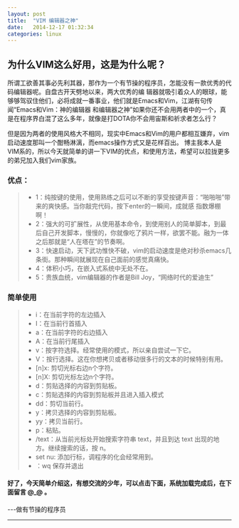 ```yaml
---
layout: post
title:  "VIM 编辑器之神"
date:   2014-12-17 01:32:34
categories: linux
---
```


## 为什么VIM这么好用，这是为什么呢？
所谓工欲善其事必先利其器，那作为一个有节操的程序员，怎能没有一款优秀的代码编辑器呢。自盘古开天劈地以来，两大优秀的编
辑器就吸引着众人的眼球，能够够驾驭住他们，必将成就一番事业，他们就是Emacs和Vim，江湖有句传闻“Emacs和Vim：神的编辑器
和编辑器之神”如果你还不会用两者中的一个，真是在程序界白混了这么多年，就像是打DOTA你不会用宙斯和祈求者怎么行？

但是因为两者的使用风格大不相同，现实中Emacs和Vim的用户都相互嫌弃，vim启动速度那叫一个酣畅淋漓，而emacs操作方式又是花样百出。
博主我本人是VIM系的，所以今天就简单的讲一下VIM的优点，和使用方法，希望可以拉拢更多的弟兄加入我们vim家族。

### 优点：


>* 1：纯按键的使用，使用熟练之后可以不断的享受按键声音：“啪啪啪”带来的爽快感。当你敲完代码，按下enter的一瞬间，成就感
指数爆棚啊！
>* 2：强大的可扩展性，从使用基本命令，到使用别人的简单脚本，到最后自己开发脚本，慢慢的，你就像吃了鸦片一样，欲罢不能。融为一体之后那就是“人在塔在”的节奏啊。
>* 3：快速启动，天下武功惟快不破，vim的启动速度是绝对秒杀emacs几条街。那种瞬间就展现在自己面前的感觉真痛快。
>* 4：体积小巧，在嵌入式系统中无处不在。
>* 5：贵族血统，vim编辑器的作者是Bill Joy，“网络时代的爱迪生”

### 简单使用

>* i：在当前字符的左边插入
>* I：在当前行首插入
>* a：在当前字符的右边插入
>* A：在当前行尾插入
>* v：按字符选择。经常使用的模式，所以亲自尝试一下它。
>* V：按行选择。这在你想拷贝或者移动很多行的文本的时候特别有用。
>* [n]x: 剪切光标右边n个字符。
>* [n]X: 剪切光标左边n个字符。
>* d：剪贴选择的内容到剪贴板。
>* c：剪贴选择的内容到剪贴板并且进入插入模式
>* dd：剪切当前行。
>* y：拷贝选择的内容到剪贴板。
>* yy：拷贝当前行。
>* p：粘贴。
>* /text：从当前光标处开始搜索字符串 text，并且到达 text 出现的地方。继续搜索的话，按 n。
>* set nu: 添加行标，调程序的化会经常用到。
>* ：wq 保存并退出

#### 好了，今天简单介绍这，有想交流的少年，可以点击下面，系统加载完成后，在下面留言 @_@ 。

---做有节操的程序员

---